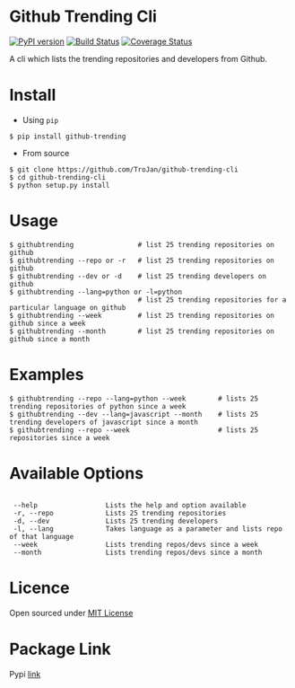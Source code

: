 Github Trending Cli
===================

[![PyPI version](https://badge.fury.io/py/github-trending.svg)](https://badge.fury.io/py/github-trending) [![Build Status](https://travis-ci.org/TroJan/github-trending-cli.svg?branch=master)](https://travis-ci.org/staranjeet/github-trending-cli) [![Coverage Status](https://coveralls.io/repos/github/TroJan/github-trending-cli/badge.svg?branch=master)](https://coveralls.io/github/TroJan/github-trending-cli?branch=master)

A cli which lists the trending repositories and developers from Github.

Install
=======

* Using `pip`
```
$ pip install github-trending
```

* From source

```
$ git clone https://github.com/TroJan/github-trending-cli
$ cd github-trending-cli
$ python setup.py install
```

Usage
=====

```
$ githubtrending 				# list 25 trending repositories on github
$ githubtrending --repo or -r   # list 25 trending repositories on github
$ githubtrending --dev or -d    # list 25 trending developers on github
$ githubtrending --lang=python or -l=python
                                # list 25 trending repositories for a particular language on github
$ githubtrending --week         # list 25 trending repositories on github since a week
$ githubtrending --month        # list 25 trending repositories on github since a month

```

Examples
=========

```
$ githubtrending --repo --lang=python --week        # lists 25 trending repositories of python since a week
$ githubtrending --dev --lang=javascript --month    # lists 25 trending developers of javascript since a month
$ githubtrending --repo --week                      # lists 25 repositories since a week
```

Available Options
=================

```

 --help 				Lists the help and option available
 -r, --repo 			Lists 25 trending repositories
 -d, --dev 				Lists 25 trending developers
 -l, --lang             Takes language as a parameter and lists repo of that language
 --week                 Lists trending repos/devs since a week
 --month                Lists trending repos/devs since a month

```

Licence
====
Open sourced under [MIT License](LICENSE.txt)

Package Link
============

Pypi [link](https://pypi.python.org/pypi/github-trending)
